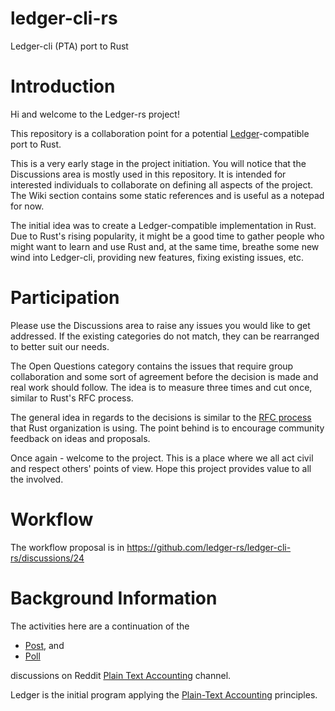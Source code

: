 # ledger-cli-rs
Ledger-cli (PTA) port to Rust

# Introduction

Hi and welcome to the Ledger-rs project!

This repository is a collaboration point for a potential [Ledger](https://ledger-cli.org/)-compatible port to Rust.

This is a very early stage in the project initiation. You will notice that the Discussions area is mostly used in this repository. It is intended for interested individuals to collaborate on defining all aspects of the project.
The Wiki section contains some static references and is useful as a notepad for now.

The initial idea was to create a Ledger-compatible implementation in Rust. Due to Rust's rising popularity, it might be a good time to gather people who might want to learn and use Rust and, at the same time, breathe some new wind into Ledger-cli, providing new features, fixing existing issues, etc.

# Participation

Please use the Discussions area to raise any issues you would like to get addressed. If the existing categories do not match, they can be rearranged to better suit our needs.

The Open Questions category contains the issues that require group collaboration and some sort of agreement before the decision is made and real work should follow. The idea is to measure three times and cut once, similar to Rust's RFC process.

The general idea in regards to the decisions is similar to the [RFC process](https://rust-lang.github.io/rfcs/) that Rust organization is using. The point behind is to encourage community feedback on ideas and proposals.

Once again - welcome to the project. This is a place where we all act civil and respect others' points of view. Hope this project provides value to all the involved.

# Workflow

The workflow proposal is in https://github.com/ledger-rs/ledger-cli-rs/discussions/24

# Background Information

The activities here are a continuation of the

- [Post](https://www.reddit.com/r/plaintextaccounting/comments/yrit29/ledgercompatible_implementation_in_rust/), and
- [Poll](https://www.reddit.com/r/plaintextaccounting/comments/zjtz9x/interested_in_contributing_to_ledger_port_to_rust/)

discussions on Reddit [Plain Text Accounting](https://www.reddit.com/r/plaintextaccounting/) channel.

Ledger is the initial program applying the [Plain-Text Accounting](https://plaintextaccounting.org/) principles.

